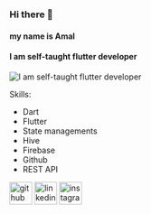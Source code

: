 ### Hi there 👋
#### my name is Amal
#### I am self-taught flutter developer
![I am self-taught flutter developer](https://www.yellowfindigital.com/wp-content/uploads/2019/11/mobile-app-development.jpg)


Skills:
- Dart
- Flutter
- State managements
- Hive
- Firebase
- Github
- REST API



[<img src='https://cdn.jsdelivr.net/npm/simple-icons@3.0.1/icons/github.svg' alt='github' height='40'>](https://github.com/amal-kv-aa)  [<img src='https://cdn.jsdelivr.net/npm/simple-icons@3.0.1/icons/linkedin.svg' alt='linkedin' height='40'>](https://www.linkedin.com/in/amal_kv/)  [<img src='https://cdn.jsdelivr.net/npm/simple-icons@3.0.1/icons/instagram.svg' alt='instagram' height='40'>](https://www.instagram.com/_a_m_a_l_wynd/)  
